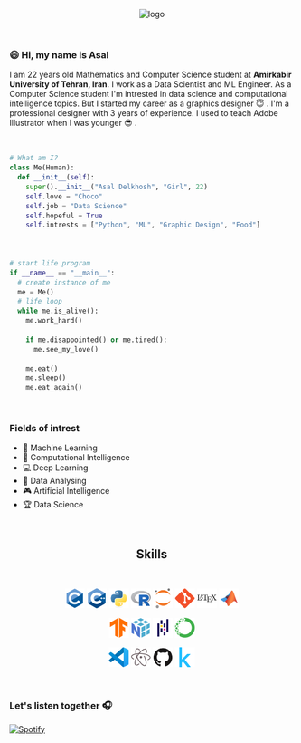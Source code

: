 <p align="center">
  <img src="main.gif" alt="logo" width="450" />
</p>

<br />

### :smile: Hi, my name is Asal

I am 22 years old Mathematics and Computer Science student at **Amirkabir University of Tehran, Iran**.
I work as a Data Scientist and ML Engineer. As a Computer Science student I'm intrested in data science 
and computational intelligence topics. But I started my career as a graphics designer :innocent: . 
I'm a professional designer with 3 years of experience.
I used to teach Adobe Illustrator when I was younger :sunglasses: .<br />

<br />

```python
# What am I?
class Me(Human):
  def __init__(self):
    super().__init__("Asal Delkhosh", "Girl", 22)
    self.love = "Choco"
    self.job = "Data Science" 
    self.hopeful = True
    self.intrests = ["Python", "ML", "Graphic Design", "Food"]



# start life program
if __name__ == "__main__":
  # create instance of me
  me = Me()
  # life loop
  while me.is_alive():
    me.work_hard()
    
    if me.disappointed() or me.tired():
      me.see_my_love()
    
    me.eat()
    me.sleep()
    me.eat_again()

```

<br />

### Fields of intrest

- :baby: Machine Learning
- :brain: Computational Intelligence
- :computer: Deep Learning
- :abacus: Data Analysing
- :video_game: Artificial Intelligence
- :trophy: Data Science

<br />

<h2 align="center">
  Skills
</h2>

<br />

<p align="center">

<img src="https://github.com/devicons/devicon/blob/master/icons/c/c-original.svg" width="35" alt="c" />
<img src="https://github.com/devicons/devicon/blob/master/icons/cplusplus/cplusplus-original.svg" width="35" alt="cpp" />
<img src="https://github.com/devicons/devicon/blob/master/icons/python/python-original.svg" width="35" alt="python" />
<img src="https://github.com/devicons/devicon/blob/master/icons/r/r-original.svg" width="35" alt="r" />
<img src="https://github.com/devicons/devicon/blob/master/icons/jupyter/jupyter-original.svg" width="35" alt="juptyer" />
<img src="https://github.com/devicons/devicon/blob/master/icons/git/git-original.svg" width="35" alt="git" />
<img src="https://github.com/devicons/devicon/blob/master/icons/latex/latex-original.svg" width="35" alt="latex" />
<img src="https://github.com/devicons/devicon/blob/master/icons/matlab/matlab-original.svg" width="35" alt="matlab" />

</p>

<p align="center">

<img src="https://github.com/devicons/devicon/blob/master/icons/tensorflow/tensorflow-original.svg" width="35" alt="tensorflow" />
<img src="https://github.com/devicons/devicon/blob/master/icons/numpy/numpy-original.svg" width="35" alt="numpy" />
<img src="https://github.com/devicons/devicon/blob/master/icons/pandas/pandas-original.svg" width="35" alt="pandas" />
<img src="https://github.com/devicons/devicon/blob/master/icons/anaconda/anaconda-original.svg" width="35" alt="anaconda" />

</p>

<p align="center">

<img src="https://github.com/devicons/devicon/blob/master/icons/vscode/vscode-original.svg" width="35" alt="vscode" />
<img src="https://github.com/devicons/devicon/blob/master/icons/atom/atom-original.svg" width="35" alt="atom" />
<img src="https://github.com/devicons/devicon/blob/master/icons/github/github-original.svg" width="35" alt="github" />
<img src="https://github.com/devicons/devicon/blob/master/icons/kaggle/kaggle-original.svg" width="35" alt="kaggle" />

</p>

<br />

### Let's listen together 🎧

[![Spotify](https://github-readme-remake.vercel.app/api/spotify)](https://open.spotify.com/user/mr5jgbqp3jw221j271iz2nix9)
